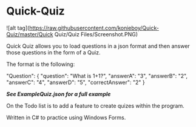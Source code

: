 # Quick-Quiz

![alt tag](https://raw.githubusercontent.com/konieboy/Quick-Quiz/master/Quick Quiz/Quiz Files/Screenshot.PNG)

Quick Quiz allows you to load questions in a json format and then answer those questions in the form of a Quiz.

The format is the following:

"Question": 
            {
                "question": "What is 1+1?",
                "answerA": "3",
                "answerB": "2",
                "answerC": "4",
                "answerD": "5",
                "correctAnswer": "2"
             }
             
***See ExampleQuiz.json for a full example***
             
On the Todo list is to add a feature to create quizes within the program.             

Written in C# to practice using Windows Forms.

